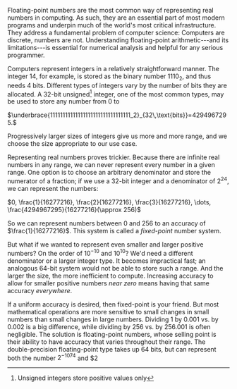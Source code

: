 Floating-point numbers are the most common way of representing real numbers in computing. As such, they are an essential part of most modern programs and underpin much of the world's most critical infrastructure. They address a fundamental problem of computer science: Computers are discrete, numbers are not. Understanding floating-point arithmetic---and its limitations---is essential for numerical analysis and helpful for any serious programmer.

Computers represent integers in a relatively straightforward manner. The integer $14$, for example, is stored as the binary number $1110_2$, and thus needs $4$ bits. Different types of integers vary by the number of bits they are allocated. A $32$-bit unsigned[^1] integer, one of the most common types, may be used to store any number from $0$ to

$\underbrace{11111111111111111111111111111111_2}_{32\,\text{bits}}=4294967295.$

Progressively larger sizes of integers give us more and more range, and we choose the size appropriate to our use case.

Representing real numbers proves trickier. Because there are infinite real numbers in any range, we can never represent every number in a given range. One option is to choose an arbitrary denominator and store the numerator of a fraction; if we use a $32$-bit integer and a denominator of $2^{24}$, we can represent the numbers:

$0, \frac{1}{16277216}, \frac{2}{16277216}, \frac{3}{16277216}, \dots, \frac{4294967295}{16277216}(\approx 256)$

So we can represent numbers between $0$ and $256$ to an accuracy of $\frac{1}{16277216}$. This system is called a *fixed-point* number system.

But what if we wanted to represent even smaller and larger positive numbers? On the order of $10^{-10}$ and $10^{10}$? We'd need a different denominator or a larger integer type. It becomes impractical fast; an analogous $64$-bit system would not be able to store such a range. And the larger the size, the more inefficient to compute. Increasing accuracy to allow for smaller positive numbers *near zero* means having that same accuracy *everywhere*.

If a uniform accuracy is desired, then fixed-point is your friend. But most mathematical operations are more sensitive to small changes in small numbers than small changes in large numbers. Dividing $1$ by $0.001$ vs. by $0.002$ is a big difference, while dividing by $256$ vs. by $256.001$ is often negligible. The solution is floating-point numbers, whose selling point is their ability to have accuracy that varies throughout their range. The double-precision floating-point type takes up $64$ bits, but can represent both the number $2^{-1074}$ and $2


[^1]: Unsigned integers store positive values only

<!--stackedit_data:
eyJoaXN0b3J5IjpbLTExMDI4MDk0MjMsLTMwODE4NzE2NSw2OD
Y2OTUxOTRdfQ==
-->